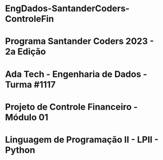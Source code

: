 # EngDados-SantanderCoders-ControleFin

# Programa Santander Coders 2023 - 2a Edição
# Ada Tech - Engenharia de Dados - Turma #1117

# Projeto de Controle Financeiro - Módulo 01
# Linguagem de Programação II - LPII - Python